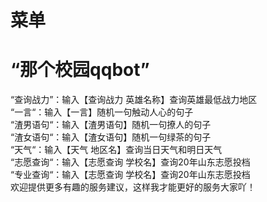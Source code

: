菜单
====
# “那个校园qqbot”
“查询战力”：输入【查询战力 英雄名称】查询英雄最低战力地区<br>
“一言“：输入【一言】随机一句触动人心的句子<br>
“渣男语句“：输入【渣男语句】随机一句撩人的句子<br>
“渣女语句“：输入【渣女语句】随机一句绿茶的句子<br>
“天气“：输入【天气 地区名】查询当日天气和明日天气<br>
“志愿查询“：输入【志愿查询 学校名】查询20年山东志愿投档<br>
“专业查询“：输入【志愿查询 学校名】查询20年山东志愿投档<br>
欢迎提供更多有趣的服务建议，这样我才能更好的服务大家吖！<br>
